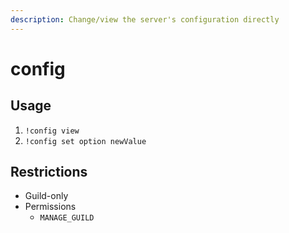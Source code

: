 ```yaml
---
description: Change/view the server's configuration directly
---
```


# config

## Usage

1. `!config view`
2. `!config set option newValue`

## Restrictions

* Guild-only
* Permissions
  * `MANAGE_GUILD`

